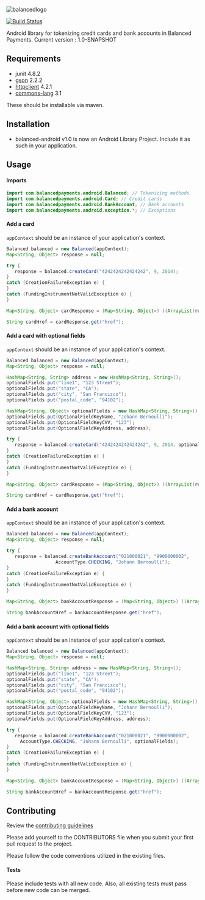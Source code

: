 ![balancedlogo](https://www.balancedpayments.com/images/homepage_logo-01.png)

[![Build Status](https://travis-ci.org/balanced/balanced-android.png)](https://travis-ci.org/balanced/balanced-android)

Android library for tokenizing credit cards and bank accounts in Balanced Payments.
Current version : 1.0-SNAPSHOT

## Requirements

- junit 4.8.2
- [gson](http://code.google.com/p/google-gson/) 2.2.2
- [httpclient](http://hc.apache.org/) 4.2.1
- [commons-lang](http://commons.apache.org/lang/) 3.1

These should be installable via maven.

## Installation

- balanced-android v1.0 is now an Android Library Project. Include it as such in your application.

## Usage

#### Imports

```java
import com.balancedpayments.android.Balanced; // Tokenizing methods
import com.balancedpayments.android.Card; // Credit cards
import com.balancedpayments.android.BankAccount; // Bank accounts
import com.balancedpayments.android.exception.*; // Exceptions
```

#### Add a card

```appContext``` should be an instance of your application's context.

```java
Balanced balanced = new Balanced(appContext);
Map<String, Object> response = null;

try {
   response = balanced.createCard("4242424242424242", 9, 2014);
}
catch (CreationFailureException e) {
}
catch (FundingInstrumentNotValidException e) {
}

Map<String, Object> cardResponse = (Map<String, Object>) ((ArrayList)response.get("cards")).get(0);

String cardHref = cardResponse.get("href");
```

#### Add a card with optional fields

```appContext``` should be an instance of your application's context.

```java
Balanced balanced = new Balanced(appContext);
Map<String, Object> response = null;

HashMap<String, String> address = new HashMap<String, String>();
optionalFields.put("line1", "123 Street");
optionalFields.put("state", "CA");
optionalFields.put("city", "San Francisco");
optionalFields.put("postal_code", "94102");

HashMap<String, Object> optionalFields = new HashMap<String, String>();
optionalFields.put(OptionalFieldKeyName, "Johann Bernoulli");
optionalFields.put(OptionalFieldKeyCVV, "123");
optionalFields.put(OptionalFieldKeyAddress, address);

try {
   response = balanced.createCard("4242424242424242", 9, 2014, optionalFields);
}
catch (CreationFailureException e) {
}
catch (FundingInstrumentNotValidException e) {
}

Map<String, Object> cardResponse = (Map<String, Object>) ((ArrayList)response.get("cards")).get(0);

String cardHref = cardResponse.get("href");
```

#### Add a bank account

```appContext``` should be an instance of your application's context.

```java
Balanced balanced = new Balanced(appContext);
Map<String, Object> response = null;

try {
   response = balanced.createBankAccount("021000021", "9900000002",
                  AccountType.CHECKING, "Johann Bernoulli");
}
catch (CreationFailureException e) {
}
catch (FundingInstrumentNotValidException e) {
}

Map<String, Object> bankAccountResponse = (Map<String, Object>) ((ArrayList)response.get("bank_accounts")).get(0);

String bankAccountHref = bankAccountResponse.get("href");
```

#### Add a bank account with optional fields

```appContext``` should be an instance of your application's context.

```java
Balanced balanced = new Balanced(appContext);
Map<String, Object> response = null;

HashMap<String, String> address = new HashMap<String, String>();
optionalFields.put("line1", "123 Street");
optionalFields.put("state", "CA");
optionalFields.put("city", "San Francisco");
optionalFields.put("postal_code", "94102");

HashMap<String, Object> optionalFields = new HashMap<String, String>();
optionalFields.put(OptionalFieldKeyName, "Johann Bernoulli");
optionalFields.put(OptionalFieldKeyCVV, "123");
optionalFields.put(OptionalFieldKeyAddress, address);

try {
   response = balanced.createBankAccount("021000021", "9900000002",
     AccountType.CHECKING, "Johann Bernoulli", optionalFields);
}
catch (CreationFailureException e) {
}
catch (FundingInstrumentNotValidException e) {
}

Map<String, Object> bankAccountResponse = (Map<String, Object>) ((ArrayList)response.get("bank_accounts")).get(0);

String bankAccountHref = bankAccountResponse.get("href");
```

## Contributing

Review the [contributing guidelines](https://github.com/remear/balanced-android/blob/master/CONTRIBUTING.md)

Please add yourself to the CONTRIBUTORS file when you submit your first pull request to the project.

Please follow the code conventions utilized in the existing files.

#### Tests

Please include tests with all new code. Also, all existing tests must pass before new code can be merged.
